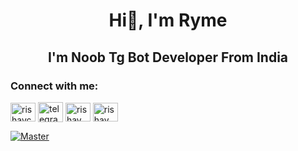 <h1 align="center">
  <b>Hi👋, I'm Ryme</b>
</h1>

<h2 align="center">
    <b>I'm Noob Tg Bot Developer From India</b>
</h2> 


<h3 align="left">Connect with me:</h3>
<p align="left">
<a href="https://open.spotify.com/user/316nfmyznuhp3nbvzawjj7nft4jy" target="blank"><img align="center" src="https://raw.githubusercontent.com/rahuldkjain/github-profile-readme-generator/master/src/images/icons/Social/spotify.svg" alt="rishavchanda" height="30" width="40" /></a>
<a href="https://iryme.t.me" target="blank"><img align="center" src="https://raw.githubusercontent.com/irymee/irymee/main/assets/telegram-logo-svgrepo-com.svg" alt="telegram" height="32" width="40" /></a>
<a href="https://instagram.com/iryme_" target="blank"><img align="center" src="https://raw.githubusercontent.com/rahuldkjain/github-profile-readme-generator/master/src/images/icons/Social/instagram.svg" alt="rishav_chanda" height="30" width="40" /></a>
<a href="https://youtube.com/@iryme" target="blank"><img align="center" src="https://raw.githubusercontent.com/rahuldkjain/github-profile-readme-generator/master/src/images/icons/Social/youtube.svg" alt="rishav chanda" height="30" width="40" /></a>
</p>

[![Master](https://media.tenor.com/OrjN7fY13F8AAAAi/neon-genesis.gif)](https://ryme.pages.dev)
